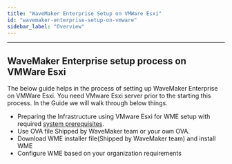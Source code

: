 ```yaml
---
title: "WaveMaker Enterprise Setup on VMWare Esxi"
id: "wavemaker-enterprise-setup-on-vmware"
sidebar_label: "Overview"
---
```

---

## WaveMaker Enterprise setup process on VMWare Esxi

The below guide helps in the process of setting up WaveMaker Enterprise on VMWare Esxi.
You need VMware Esxi server prior to the starting this process.
In the Guide we will walk through below things.

- Preparing the Infrastructure using VMware Esxi for WME setup with required [system prerequisites](/learn/on-premise/prerequisites).
- Use OVA file Shipped by WaveMaker team or your own OVA.
- Download WME installer file(Shipped by WaveMaker team) and install WME
- Configure WME based on your organization requirements
